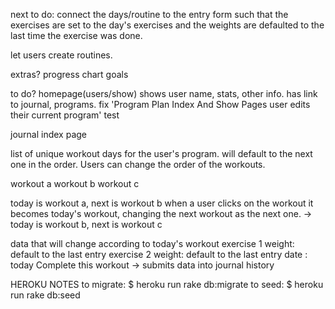 next to do:
  connect the days/routine to the entry form such that the exercises are set to the day's exercises and the weights are defaulted to the last time the exercise was done.

  let users create routines.

extras?
progress chart
goals

to do?
homepage(users/show) shows user name, stats, other info. has link to journal, programs.
fix 'Program Plan Index And Show Pages user edits their current program' test


journal index page

 list of unique workout days for the user's program. will default to the next one in the order. Users can change the order of the workouts.

workout a  workout b  workout c

today is workout a, next is workout b
 when a user clicks on the workout it becomes today's workout, changing the next workout as the next one.
  -> today is workout b, next is workout c

 data that will change according to today's workout
exercise 1 weight: default to the last entry
exercise 2 weight: default to the last entry
date : today
Complete this workout -> submits data into journal history



HEROKU NOTES
to migrate:
$ heroku run rake db:migrate
to seed:
$ heroku run rake db:seed
